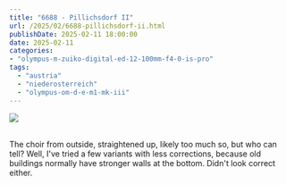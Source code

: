 ```yaml
---
title: "6688 - Pillichsdorf II"
url: /2025/02/6688-pillichsdorf-ii.html
publishDate: 2025-02-11 18:00:00
date: 2025-02-11
categories:
- "olympus-m-zuiko-digital-ed-12-100mm-f4-0-is-pro"
tags:
  - "austria"
  - "niederosterreich"
  - "olympus-om-d-e-m1-mk-iii"
---
```

<div class="container">
<div class="center"><a target="_blank" href="https://d25zfm9zpd7gm5.cloudfront.net/1200x1200/2020/20200920_091454_lr.jpg"><img class="webfeedsFeaturedVisual" src="https://d25zfm9zpd7gm5.cloudfront.net/0600x0600/2020/20200920_091454_lr.jpg" /></a></div>
</div>
<br />

The choir from outside, straightened up, likely too much so,
but who can tell? Well, I've tried a few variants with less
corrections, because old buildings normally have stronger
walls at the bottom. Didn't look correct either.
